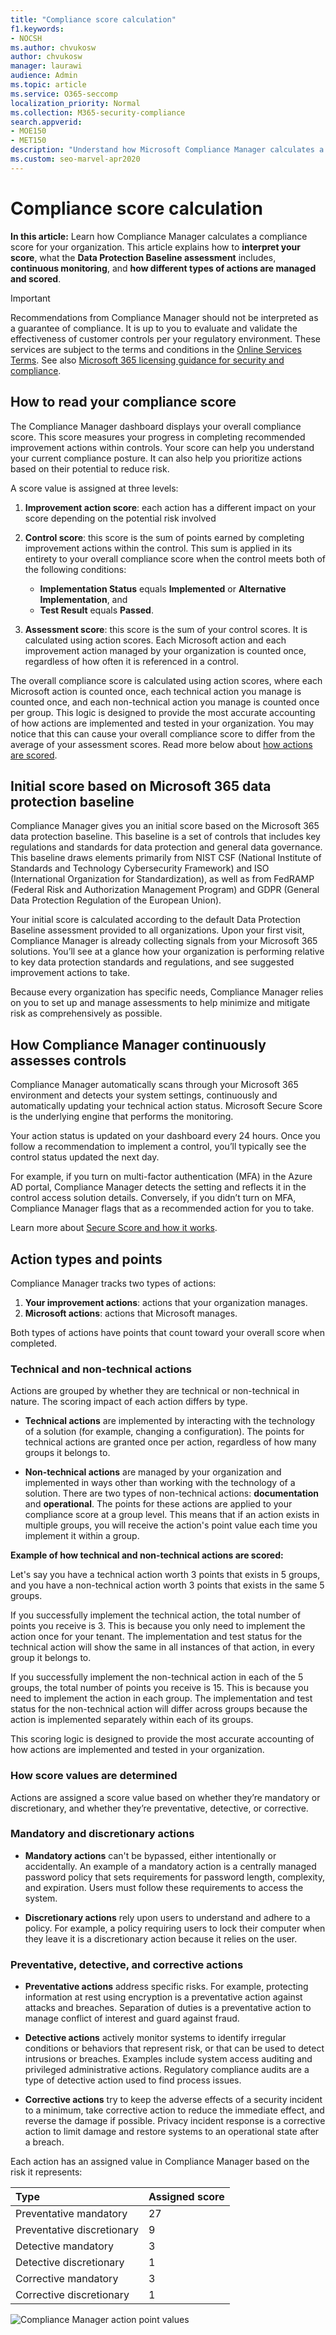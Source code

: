 ```yaml
---
title: "Compliance score calculation"
f1.keywords:
- NOCSH
ms.author: chvukosw
author: chvukosw
manager: laurawi
audience: Admin
ms.topic: article
ms.service: O365-seccomp
localization_priority: Normal
ms.collection: M365-security-compliance
search.appverid: 
- MOE150
- MET150
description: "Understand how Microsoft Compliance Manager calculates a personalized score based on actions taken to address risks and improve your compliance posture."
ms.custom: seo-marvel-apr2020
---
```


# Compliance score calculation

**In this article:** Learn how Compliance Manager calculates a compliance score for your organization. This article explains how to **interpret your score**, what the **Data Protection Baseline assessment** includes, **continuous monitoring**, and **how different types of actions are managed and scored**.

> [!IMPORTANT]
> Recommendations from Compliance Manager should not be interpreted as a guarantee of compliance. It is up to you to evaluate and validate the effectiveness of customer controls per your regulatory environment. These services are subject to the terms and conditions in the [Online Services Terms](https://go.microsoft.com/fwlink/?linkid=2108910). See also [Microsoft 365 licensing guidance for security and compliance](https://docs.microsoft.com/office365/servicedescriptions/microsoft-365-service-descriptions/microsoft-365-tenantlevel-services-licensing-guidance/microsoft-365-security-compliance-licensing-guidance).

## How to read your compliance score

The Compliance Manager dashboard displays your overall compliance score. This score measures your progress in completing recommended improvement actions within controls. Your score can help you understand your current compliance posture. It can also help you prioritize actions based on their potential to reduce risk.

A score value is assigned at three levels:

1. **Improvement action score**: each action has a different impact on your score depending on the potential risk involved

2. **Control score**: this score is the sum of points earned by completing improvement actions within the control. This sum is applied in its entirety to your overall compliance score when the control meets both of the following conditions:
    - **Implementation Status** equals **Implemented** or **Alternative Implementation**, and
    - **Test Result** equals **Passed**.

3. **Assessment score**: this score is the sum of your control scores. It is calculated using action scores. Each Microsoft action and each improvement action managed by your organization is counted once, regardless of how often it is referenced in a control.

The overall compliance score is calculated using action scores, where each Microsoft action is counted once, each technical action you manage is counted once, and each non-technical action you manage is counted once per group. This logic is designed to provide the most accurate accounting of how actions are implemented and tested in your organization. You may notice that this can cause your overall compliance score to differ from the average of your assessment scores. Read more below about [how actions are scored](#action-types-and-points).

## Initial score based on Microsoft 365 data protection baseline
  
Compliance Manager gives you an initial score based on the Microsoft 365 data protection baseline. This baseline is a set of controls that includes key regulations and standards for data protection and general data governance. This baseline draws elements primarily from NIST CSF (National Institute of Standards and Technology Cybersecurity Framework) and ISO (International Organization for Standardization), as well as from FedRAMP (Federal Risk and Authorization Management Program) and GDPR (General Data Protection Regulation of the European Union).

Your initial score is calculated according to the default Data Protection Baseline assessment provided to all organizations. Upon your first visit, Compliance Manager is already collecting signals from your Microsoft 365 solutions. You’ll see at a glance how your organization is performing relative to key data protection standards and regulations, and see suggested improvement actions to take.

Because every organization has specific needs, Compliance Manager relies on you to set up and manage assessments to help minimize and mitigate risk as comprehensively as possible.

## How Compliance Manager continuously assesses controls

Compliance Manager automatically scans through your Microsoft 365 environment and detects your system settings, continuously and automatically updating your technical action status. Microsoft Secure Score is the underlying engine that performs the monitoring.

Your action status is updated on your dashboard every 24 hours. Once you follow a recommendation to implement a control, you’ll typically see the control status updated the next day.

For example, if you turn on multi-factor authentication (MFA) in the Azure AD portal, Compliance Manager detects the setting and reflects it in the control access solution details. Conversely, if you didn’t turn on MFA, Compliance Manager flags that as a recommended action for you to take.

Learn more about [Secure Score and how it works](../security/defender/microsoft-secure-score.md).
  
## Action types and points

Compliance Manager tracks two types of actions:

1. **Your improvement actions**: actions that your organization manages.
2. **Microsoft actions**: actions that Microsoft manages.

Both types of actions have points that count toward your overall score when completed.

### Technical and non-technical actions

Actions are grouped by whether they are technical or non-technical in nature. The scoring impact of each action differs by type.

- **Technical actions** are implemented by interacting with the technology of a solution (for example, changing a configuration). The points for technical actions are granted once per action, regardless of how many groups it belongs to.

- **Non-technical actions** are managed by your organization and implemented in ways other than working with the technology of a solution. There are two types of non-technical actions: **documentation** and **operational**. The points for these actions are applied to your compliance score at a group level. This means that if an action exists in multiple groups, you will receive the action's point value each time you implement it within a group.

**Example of how technical and non-technical actions are scored:**

Let's say you have a technical action worth 3 points that exists in 5 groups, and you have a non-technical action worth 3 points that exists in the same 5 groups.

If you successfully implement the technical action, the total number of points you receive is 3. This is because you only need to implement the action once for your tenant. The implementation and test status for the technical action will show the same in all instances of that action, in every group it belongs to.

If you successfully implement the non-technical action in each of the 5 groups, the total number of points you receive is 15. This is because you need to implement the action in each group. The implementation and test status for the non-technical action will differ across groups because the action is implemented separately within each of its groups.

This scoring logic is designed to provide the most accurate accounting of how actions are implemented and tested in your organization.

### How score values are determined
 
Actions are assigned a score value based on whether they’re mandatory or discretionary, and whether they’re preventative, detective, or corrective.

### Mandatory and discretionary actions

 - **Mandatory actions** can't be bypassed, either intentionally or accidentally. An example of a mandatory action is a centrally managed password policy that sets requirements for password length, complexity, and expiration. Users must follow these requirements to access the system.
  
 - **Discretionary actions** rely upon users to understand and adhere to a policy. For example, a policy requiring users to lock their computer when they leave it is a discretionary action because it relies on the user.
  
### Preventative, detective, and corrective actions
  
 - **Preventative actions** address specific risks. For example, protecting information at rest using encryption is a preventative action against attacks and breaches. Separation of duties is a preventative action to manage conflict of interest and guard against fraud.
  
 - **Detective actions** actively monitor systems to identify irregular conditions or behaviors that represent risk, or that can be used to detect intrusions or breaches. Examples include system access auditing and privileged administrative actions. Regulatory compliance audits are a type of detective action used to find process issues.
  
- **Corrective actions** try to keep the adverse effects of a security incident to a minimum, take corrective action to reduce the immediate effect, and reverse the damage if possible. Privacy incident response is a corrective action to limit damage and restore systems to an operational state after a breach.
  
Each action has an assigned value in Compliance Manager based on the risk it represents:

|**Type**|**Assigned score**|
|:-----|:-----|
| Preventative mandatory | 27 |
| Preventative discretionary | 9 |
| Detective mandatory | 3 |
| Detective discretionary | 1 |
| Corrective mandatory | 3 |
| Corrective discretionary | 1 |
  
![Compliance Manager action point values](../media/compliance-score-action-scoring.png "Compliance Manager action point values")